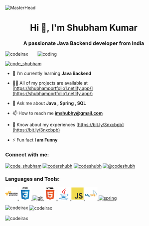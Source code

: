
![MasterHead](https://blockone.wd3.myworkdayjobs.com/Blockone/assets/banner)


<h1 align="center">Hi 👋, I'm Shubham Kumar</h1>
<h3 align="center">A passionate Java Backend developer from India</h3>
<img align ="right" alt ="coding" width ="400" src="https://camo.githubusercontent.com/7f60e7e90bf365a72293499929fb13b91b34b52440685be8c21fa900e9d19b86/68747470733a2f2f6c797368746563686e6f6c6f67792e636f6d2f61646d696e2f6173736574732f696d672f616e696d6174696f6e5f696d616765732f646576656c6f7065722e676966">
<p align="left"> <img src="https://komarev.com/ghpvc/?username=codeirax&label=Profile%20views&color=0e75b6&style=flat" alt="codeirax" /> </p>

<p align="left"> <a href="https://twitter.com/code_shubham" target="blank"><img src="https://img.shields.io/twitter/follow/code_shubham?logo=twitter&style=for-the-badge" alt="code_shubham" /></a> </p>

- 🌱 I’m currently learning **Java Backend**

- 👨‍💻 All of my projects are available at [https://shubhamportfolio1.netlify.app/](https://shubhamportfolio1.netlify.app/)

- 💬 Ask me about **Java , Spring , SQL**

- 📫 How to reach me **imshubhy@gmail.com**

- 📄 Know about my experiences [https://bit.ly/3nxcbpb](https://bit.ly/3nxcbpb)
    
- ⚡ Fun fact **I am Funny**

<h3 align="left">Connect with me:</h3>
<p align="left">
<a href="https://twitter.com/code_shubham" target="blank"><img align="center" src="https://raw.githubusercontent.com/rahuldkjain/github-profile-readme-generator/master/src/images/icons/Social/twitter.svg" alt="code_shubham" height="30" width="40" /></a>
<a href="https://linkedin.com/in/codershubh" target="blank"><img align="center" src="https://raw.githubusercontent.com/rahuldkjain/github-profile-readme-generator/master/src/images/icons/Social/linked-in-alt.svg" alt="codershubh" height="30" width="40" /></a>
<a href="https://instagram.com/codeshubh" target="blank"><img align="center" src="https://raw.githubusercontent.com/rahuldkjain/github-profile-readme-generator/master/src/images/icons/Social/instagram.svg" alt="codeshubh" height="30" width="40" /></a>
<a href="https://hashnode.com/@codeshubh" target="blank"><img align="center" src="https://raw.githubusercontent.com/rahuldkjain/github-profile-readme-generator/master/src/images/icons/Social/hashnode.svg" alt="@codeshubh" height="30" width="40" /></a>
</p>

<h3 align="left">Languages and Tools:</h3>
<p align="left"> <a href="https://aws.amazon.com" target="_blank" rel="noreferrer"> <img src="https://raw.githubusercontent.com/devicons/devicon/master/icons/amazonwebservices/amazonwebservices-original-wordmark.svg" alt="aws" width="40" height="40"/> </a> <a href="https://www.w3schools.com/css/" target="_blank" rel="noreferrer"> <img src="https://raw.githubusercontent.com/devicons/devicon/master/icons/css3/css3-original-wordmark.svg" alt="css3" width="40" height="40"/> </a> <a href="https://git-scm.com/" target="_blank" rel="noreferrer"> <img src="https://www.vectorlogo.zone/logos/git-scm/git-scm-icon.svg" alt="git" width="40" height="40"/> </a> <a href="https://www.w3.org/html/" target="_blank" rel="noreferrer"> <img src="https://raw.githubusercontent.com/devicons/devicon/master/icons/html5/html5-original-wordmark.svg" alt="html5" width="40" height="40"/> </a> <a href="https://www.java.com" target="_blank" rel="noreferrer"> <img src="https://raw.githubusercontent.com/devicons/devicon/master/icons/java/java-original.svg" alt="java" width="40" height="40"/> </a> <a href="https://developer.mozilla.org/en-US/docs/Web/JavaScript" target="_blank" rel="noreferrer"> <img src="https://raw.githubusercontent.com/devicons/devicon/master/icons/javascript/javascript-original.svg" alt="javascript" width="40" height="40"/> </a> <a href="https://www.mysql.com/" target="_blank" rel="noreferrer"> <img src="https://raw.githubusercontent.com/devicons/devicon/master/icons/mysql/mysql-original-wordmark.svg" alt="mysql" width="40" height="40"/> </a> <a href="https://spring.io/" target="_blank" rel="noreferrer"> <img src="https://www.vectorlogo.zone/logos/springio/springio-icon.svg" alt="spring" width="40" height="40"/> </a> </p>

<p><img align="left" src="https://github-readme-stats.vercel.app/api/top-langs?username=codeirax&show_icons=true&locale=en&layout=compact" alt="codeirax" /></p>

<p>&nbsp;<img align="center" src="https://github-readme-stats.vercel.app/api?username=codeirax&show_icons=true&locale=en" alt="codeirax" /></p>

<p><img align="center" src="https://github-readme-streak-stats.herokuapp.com/?user=codeirax&" alt="codeirax" /></p>


